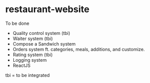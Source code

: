 # restaurant-website
To be done
* Quality control system (tbi)
* Waiter system (tbi)
* Compose a Sandwich system
* Orders system ft. categories, meals, additions, and customize.
* Rating system (tbi)
* Logging system
* ReactJS

tbi = to be integrated
